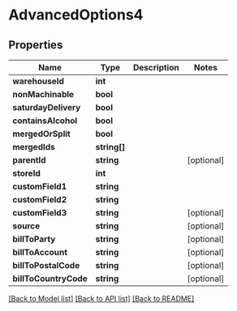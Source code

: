 # AdvancedOptions4

## Properties
Name | Type | Description | Notes
------------ | ------------- | ------------- | -------------
**warehouseId** | **int** |  | 
**nonMachinable** | **bool** |  | 
**saturdayDelivery** | **bool** |  | 
**containsAlcohol** | **bool** |  | 
**mergedOrSplit** | **bool** |  | 
**mergedIds** | **string[]** |  | 
**parentId** | **string** |  | [optional] 
**storeId** | **int** |  | 
**customField1** | **string** |  | 
**customField2** | **string** |  | 
**customField3** | **string** |  | [optional] 
**source** | **string** |  | [optional] 
**billToParty** | **string** |  | [optional] 
**billToAccount** | **string** |  | [optional] 
**billToPostalCode** | **string** |  | [optional] 
**billToCountryCode** | **string** |  | [optional] 

[[Back to Model list]](../README.md#documentation-for-models) [[Back to API list]](../README.md#documentation-for-api-endpoints) [[Back to README]](../README.md)


